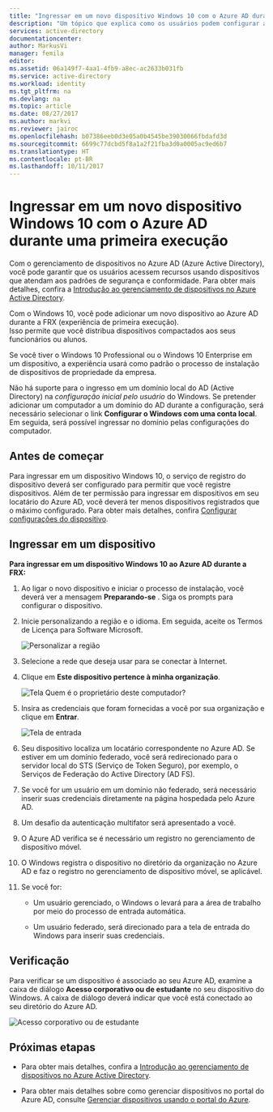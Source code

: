 ```yaml
---
title: "Ingressar em um novo dispositivo Windows 10 com o Azure AD durante uma primeira execução | Microsoft Docs"
description: "Um tópico que explica como os usuários podem configurar a Junção do Azure AD durante sua experiência de primeira execução."
services: active-directory
documentationcenter: 
author: MarkusVi
manager: femila
editor: 
ms.assetid: 06a149f7-4aa1-4fb9-a8ec-ac2633b031fb
ms.service: active-directory
ms.workload: identity
ms.tgt_pltfrm: na
ms.devlang: na
ms.topic: article
ms.date: 08/27/2017
ms.author: markvi
ms.reviewer: jairoc
ms.openlocfilehash: b07386eeb0d3e05a0b4545be39030066fbdafd3d
ms.sourcegitcommit: 6699c77dcbd5f8a1a2f21fba3d0a0005ac9ed6b7
ms.translationtype: HT
ms.contentlocale: pt-BR
ms.lasthandoff: 10/11/2017
---
```

# <a name="join-a-new-windows-10-device-with-azure-ad-during-a-first-run"></a>Ingressar em um novo dispositivo Windows 10 com o Azure AD durante uma primeira execução

Com o gerenciamento de dispositivos no Azure AD (Azure Active Directory), você pode garantir que os usuários acessem recursos usando dispositivos que atendam aos padrões de segurança e conformidade. Para obter mais detalhes, confira a [Introdução ao gerenciamento de dispositivos no Azure Active Directory](device-management-introduction.md).

Com o Windows 10, você pode adicionar um novo dispositivo ao Azure AD durante a FRX (experiência de primeira execução).  
Isso permite que você distribua dispositivos compactados aos seus funcionários ou alunos.

Se você tiver o Windows 10 Professional ou o Windows 10 Enterprise em um dispositivo, a experiência usará como padrão o processo de instalação de dispositivos de propriedade da empresa.

Não há suporte para o ingresso em um domínio local do AD (Active Directory) na *configuração inicial pelo usuário* do Windows. Se pretender adicionar um computador a um domínio do AD durante a configuração, será necessário selecionar o link **Configurar o Windows com uma conta local**. Em seguida, será possível ingressar no domínio pelas configurações do computador.
 


## <a name="before-you-begin"></a>Antes de começar

Para ingressar em um dispositivo Windows 10, o serviço de registro do dispositivo deverá ser configurado para permitir que você registre dispositivos. Além de ter permissão para ingressar em dispositivos em seu locatário do Azure AD, você deverá ter menos dispositivos registrados que o máximo configurado. Para obter mais detalhes, confira [Configurar configurações do dispositivo](device-management-azure-portal.md#configure-device-settings).

## <a name="joining-a-device"></a>Ingressar em um dispositivo

**Para ingressar em um dispositivo Windows 10 ao Azure AD durante a FRX:**


1. Ao ligar o novo dispositivo e iniciar o processo de instalação, você deverá ver a mensagem **Preparando-se** . Siga os prompts para configurar o dispositivo.

2. Inicie personalizando a região e o idioma. Em seguida, aceite os Termos de Licença para Software Microsoft.
 
    ![Personalizar a região](./media/device-management-azuread-joined-devices-frx/01.png)

3. Selecione a rede que deseja usar para se conectar à Internet.

4. Clique em **Este dispositivo pertence à minha organização**. 

    ![Tela Quem é o proprietário deste computador?](./media/device-management-azuread-joined-devices-frx/02.png)

5. Insira as credenciais que foram fornecidas a você por sua organização e clique em **Entrar**.

    ![Tela de entrada](./media/device-management-azuread-joined-devices-frx/03.png)

6. Seu dispositivo localiza um locatário correspondente no Azure AD. Se estiver em um domínio federado, você será redirecionado para o servidor local do STS (Serviço de Token Seguro), por exemplo, o Serviços de Federação do Active Directory (AD FS).

7. Se você for um usuário em um domínio não federado, será necessário inserir suas credenciais diretamente na página hospedada pelo Azure AD. 

8. Um desafio da autenticação multifator será apresentado a você. 
 
9. O Azure AD verifica se é necessário um registro no gerenciamento de dispositivo móvel.

10. O Windows registra o dispositivo no diretório da organização no Azure AD e faz o registro no gerenciamento de dispositivo móvel, se aplicável.

11. Se você for:
    - Um usuário gerenciado, o Windows o levará para a área de trabalho por meio do processo de entrada automática.

    - Um usuário federado, será direcionado para a tela de entrada do Windows para inserir suas credenciais.

## <a name="verification"></a>Verificação

Para verificar se um dispositivo é associado ao seu Azure AD, examine a caixa de diálogo **Acesso corporativo ou de estudante** no seu dispositivo do Windows. A caixa de diálogo deverá indicar que você está conectado ao seu diretório do Azure AD.

![Acesso corporativo ou de estudante](./media/device-management-azuread-joined-devices-frx/13.png)


## <a name="next-steps"></a>Próximas etapas

- Para obter mais detalhes, confira a [Introdução ao gerenciamento de dispositivos no Azure Active Directory](device-management-introduction.md).

- Para obter mais detalhes sobre como gerenciar dispositivos no portal do Azure AD, consulte [Gerenciar dispositivos usando o portal do Azure](device-management-azure-portal.md).
